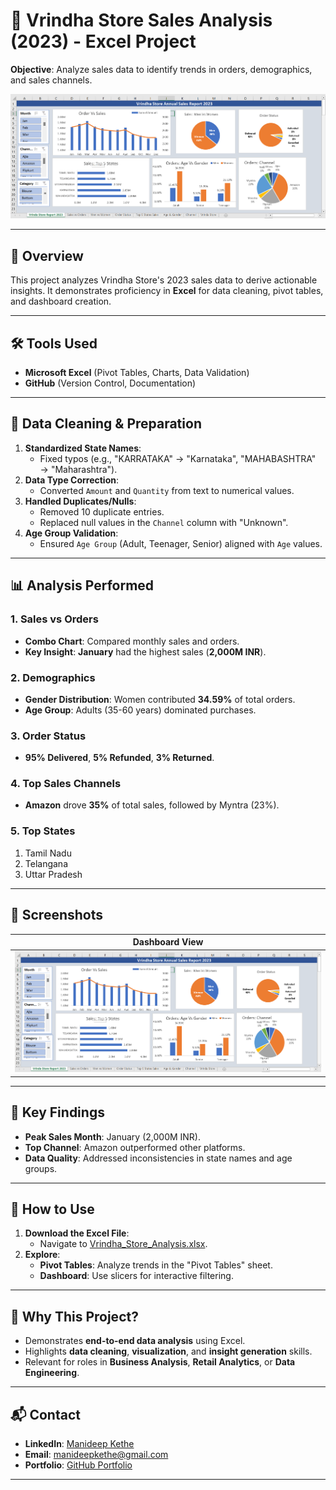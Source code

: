 # 🛒 Vrindha Store Sales Analysis (2023) - Excel Project  
**Objective**: Analyze sales data to identify trends in orders, demographics, and sales channels.  

![Dashboard Preview](./ScreenShots/Dashboard.png)  

---

## 📌 **Overview**  
This project analyzes Vrindha Store's 2023 sales data to derive actionable insights. It demonstrates proficiency in **Excel** for data cleaning, pivot tables, and dashboard creation.  

---

## 🛠️ **Tools Used**  
- **Microsoft Excel** (Pivot Tables, Charts, Data Validation)  
- **GitHub** (Version Control, Documentation)  

---

## 🔧 **Data Cleaning & Preparation**  
1. **Standardized State Names**:  
   - Fixed typos (e.g., "KARRATAKA" → "Karnataka", "MAHABASHTRA" → "Maharashtra").  
2. **Data Type Correction**:  
   - Converted `Amount` and `Quantity` from text to numerical values.  
3. **Handled Duplicates/Nulls**:  
   - Removed 10 duplicate entries.  
   - Replaced null values in the `Channel` column with "Unknown".  
4. **Age Group Validation**:  
   - Ensured `Age Group` (Adult, Teenager, Senior) aligned with `Age` values.  

---

## 📊 **Analysis Performed**  
### 1. **Sales vs Orders**  
- **Combo Chart**: Compared monthly sales and orders.  
- **Key Insight**: **January** had the highest sales (**2,000M INR**).  

### 2. **Demographics**  
- **Gender Distribution**: Women contributed **34.59%** of total orders.  
- **Age Group**: Adults (35-60 years) dominated purchases.  

### 3. **Order Status**  
- **95% Delivered**, **5% Refunded**, **3% Returned**.  

### 4. **Top Sales Channels**  
- **Amazon** drove **35%** of total sales, followed by Myntra (23%).  

### 5. **Top States**  
1. Tamil Nadu  
2. Telangana  
3. Uttar Pradesh  

---

## 📸 **Screenshots**  
| Dashboard View |  
|----------------|
| ![Dashboard](./ScreenShots/Dashboard.png) |  

---

## 🔑 **Key Findings**  
- **Peak Sales Month**: January (2,000M INR).  
- **Top Channel**: Amazon outperformed other platforms.  
- **Data Quality**: Addressed inconsistencies in state names and age groups.  

---

## 📂 **How to Use**  
1. **Download the Excel File**:  
   - Navigate to [Vrindha_Store_Analysis.xlsx](./Vrindha_Store_Analysis.xlsx).  
2. **Explore**:  
   - **Pivot Tables**: Analyze trends in the "Pivot Tables" sheet.  
   - **Dashboard**: Use slicers for interactive filtering.  

---

## 🌟 **Why This Project?**  
- Demonstrates **end-to-end data analysis** using Excel.  
- Highlights **data cleaning**, **visualization**, and **insight generation** skills.  
- Relevant for roles in **Business Analysis**, **Retail Analytics**, or **Data Engineering**.  

---

## 📬 **Contact**  
- **LinkedIn**: [Manideep Kethe](https://linkedin.com/in/manideepkethe)  
- **Email**: [manideepkethe@gmail.com](mailto:manideepkethe@gmail.com)  
- **Portfolio**: [GitHub Portfolio](https://github.com/ManideepKethe/data-analyst-portfolio)  

---